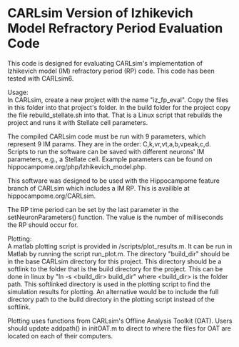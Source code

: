 # CARLsim Version of Izhikevich Model Refractory Period Evaluation Code

This code is designed for evaluating CARLsim's implementation of Izhikevich model (IM) refractory period (RP) code. This code has been tested with CARLsim6.

Usage:<br>
In CARLsim, create a new project with the name "iz_fp_eval". Copy the files in this folder into that project's folder. In the build folder for the project copy the file rebuild_stellate.sh into that. That is a Linux script that rebuilds the project and runs it with Stellate cell parameters.

The compiled CARLsim code must be run with 9 parameters, which represent 9 IM params. They are in the order: C,k,vr,vt,a,b,vpeak,c,d. Scripts to run the software can be saved with different neurons' IM parameters, e.g., a Stellate cell. Example parameters can be found on hippocampome.org/php/Izhikevich_model.php.

This software was designed to be used with the Hippocampome feature branch of CARLsim which includes a IM RP. This is availible at hippocampome.org/CARLsim.

The RP time period can be set by the last parameter in the setNeuronParameters() function. The value is the number of milliseconds the RP should occur for.

Plotting:<br>
A matlab plotting script is provided in /scripts/plot_results.m. It can be run in Matlab by running the script run_plot.m. The directory "build_dir" should be in the base CARLsim directory for this project. This directory should be a softlink to the folder that is the build directory for the project. This can be done in linux by "ln -s <build_dir> build_dir" where <build_dir> is the folder path. This softlinked directory is used in the plotting script to find the simulation results for plotting. An alternative would be to include the full directory path to the build directory in the plotting script instead of the softlink.

Plotting uses functions from CARLsim's Offline Analysis Toolkit (OAT). Users should update addpath() in initOAT.m to direct to where the files for OAT are located on each of their computers.